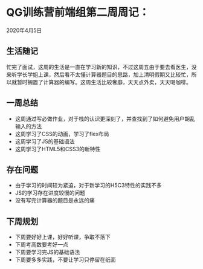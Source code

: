 # QG训练营前端组第二周周记：
2020年4月5日

## 生活随记

忙完了面试，这周的生活是一直在学习新的知识，不过这周五由于要去看医生，没来听学长学姐上课，然后看不太懂计算器题目的思路，加上清明假期又比较忙，所以就暂时搁置了计算器的编写。这周生活比较奢靡，天天点外卖，天天喝咖啡。

## 一周总结

* 这周通过写必做作业，对于栈的认识更深刻了，并查找到了如何避免用户胡乱输入的方法
* 这周学习了CSS的动画，学习了flex布局
* 这周学习了JS的基础语法
* 这周学习了HTML5和CSS3的新特性

## 存在问题

* 由于学习的时间较为紧迫，对于新学习的H5C3特性的实践不多
* JS的学习存在进度较慢的问题
* 没有写完计算器的题目是永远的痛

## 下周规划

* 下周要好好上课，好好听课，争取不落下
* 下周考高数要考好一点
* 下周要学习完JS的基础语法
* 下周要多多实践，不要让学习只停留在纸面

